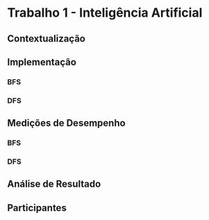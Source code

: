 # Trabalho 1 - Inteligência Artificial

## Contextualização

## Implementação

### BFS

### DFS

## Medições de Desempenho

### BFS

### DFS

## Análise de Resultado

## Participantes
